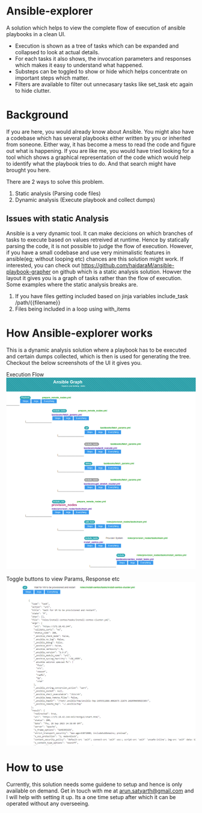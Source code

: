 # Ansible-explorer
A solution which helps to view the complete flow of execution of ansible playbooks in a clean UI. 

- Execution is shown as a tree of tasks which can be expanded and collapsed to look at actual details.
- For each tasks it also shows, the invocation parameters and responses which makes it easy to understand what happened.
- Substeps can be toggled to show or hide which helps concentrate on important steps which matter.
- Filters are available to filter out unnecasary tasks like set_task  etc again to hide clutter.

# Background
If you are here, you would already know about Ansible. You might also have a codebase which has several playbooks either written by you or inherited from soneone. Either way, it has become a mess to read the code and figure out what is happening. If you are like me, you would have tried looking for a tool which shows a graphical representation of the code which would help to identify what the playbook tries to do. And that search might have brought you here.   

There are 2 ways to solve this problem. 
1. Static analysis (Parsing code files)
2. Dynamic analysis (Execute playbook and collect dumps)

## Issues with static Analysis
Ansible is a very dynamic tool. It can make decicions on which branches of tasks to execute based on values retreived at runtime. Hence by statically parsing the code, it is not possible to judge the flow of execution. 
However, if you have a small codebase and use very minimalistic features in ansible(eg; without looping etc) chances are this solution might work. 
If interested, you can check out https://github.com/haidaraM/ansible-playbook-grapher on github  which is a static analysis solution. Howver the layout it gives you is a graph of tasks rather than the flow of execution.
Some examples where the static analysis breaks are.
1. If you have files getting included based on jinja variables
   include_task  /path/{{filename}}
2. Files being included in a loop using with_items

# How Ansible-explorer works
This is a dynamic analysis solution where a playbook has to be executed and certain dumps collected, which is then is used for generating the tree. Checkout the below screenshots of the UI it gives you.

Execution Flow
![Running View](https://github.com/arunsatyarth/Ansible-explorer/blob/main/img/1.PNG)

Toggle buttons to view Params, Response etc
![Running View](https://github.com/arunsatyarth/Ansible-explorer/blob/main/img/2.PNG)

# How to use
Currently, this solution needs some guidene to setup and hence is only available on demand. Get in touch with me at arun.satyarth@gmail.com and I will help with setting it up. Its a one time setup after which it can be operated without any overseeing. 

